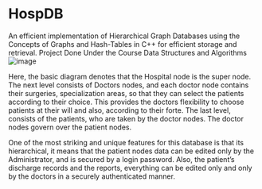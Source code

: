 # HospDB
An efficient implementation of Hierarchical Graph Databases using the Concepts of Graphs and Hash-Tables in C++ for efficient storage and retrieval. Project Done Under the Course Data Structures and Algorithms 
![image](https://github.com/user-attachments/assets/7c8684e1-4241-45ca-8bb0-8d548e22db00)


Here, the basic diagram denotes that the Hospital node is the super node. The next level consists of Doctors nodes, and each doctor node contains their surgeries, specialization areas, so that they can select the patients according to their choice. This provides the doctors flexibility to choose patients at their will and also, according to their forte.
The last level, consists of the patients, who are taken by the doctor nodes. The doctor nodes govern over the patient nodes.

One of the most striking and unique features for this database is that its hierarchical, it means that the patient nodes data can be edited only by the Administrator, and is secured by a login password. Also, the patient’s discharge records and the reports, everything can be edited only and only by the doctors in a securely authenticated manner. 
